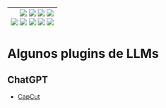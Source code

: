 <div align=right>

|[![](https://img.shields.io/badge/-Inicio-FFF?style=flat&logo=Emlakjet&logoColor=black)](/README.md) [![](https://img.shields.io/badge/-Introducción-FFF?style=flat&logo=abbrobotstudio&logoColor=black)](/documentos/intro.md) [![](https://img.shields.io/badge/-Modelos_de_lenguaje-FFF?style=flat&logo=LiveChat&logoColor=black)](/documentos/LLMs.md) [![](https://img.shields.io/badge/-Panorámica-FFF?style=flat&logo=openstreetmap&logoColor=black)](/documentos/panoramica.md)<br>  [![](https://img.shields.io/badge/-Prompts-FFF?style=flat&logo=Proton&logoColor=black)](/documentos/prompts/README.md) [![](https://img.shields.io/badge/-Ing,_de_prompts-FFF?style=flat&logo=googleearthengine&logoColor=black)](/documentos/ingenieriaDePrompts/README.md) [![](https://img.shields.io/badge/-Patrones-FFF?style=flat&logo=textpattern&logoColor=black)](/documentos/ingenieriaDePrompts/patrones/README.md) [![](https://img.shields.io/badge/8vP-FFF?style=flat&logo=v8&logoColor=black)](/documentos/prompts/mejoresPracticas/8virtudesDelPrompting.md) [![](https://img.shields.io/badge/-Casos_de_uso-FFF?style=flat&logo=gitbook&logoColor=black)](/documentos/casosDeUso/README.md)|
|-:|

</div>

# Algunos plugins de LLMs

## ChatGPT

- [CapCut](capcut.md)
